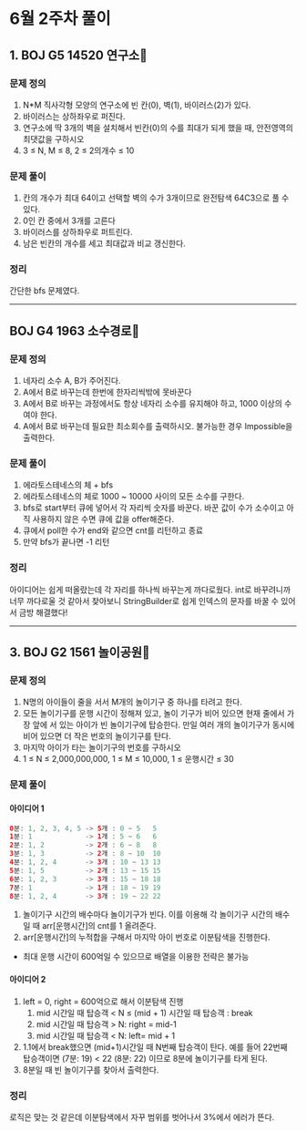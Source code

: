 # 6월 2주차 풀이
## 1. BOJ G5 14520 연구소🧪
### 문제 정의

1. N*M 직사각형 모양의 연구소에 빈 칸(0), 벽(1), 바이러스(2)가 있다.
2. 바이러스는 상하좌우로 퍼진다.
3. 연구소에 딱 3개의 벽을 설치해서 빈칸(0)의 수를 최대가 되게 했을 때, 안전영역의 최댓값을 구하시오
4. 3 ≤ N, M ≤ 8, 2 ≤ 2의개수 ≤ 10

### 문제 풀이

1. 칸의 개수가 최대 64이고 선택할 벽의 수가 3개이므로 완전탐색 64C3으로 풀 수 있다.
2. 0인 칸 중에서 3개를 고른다
3. 바이러스를 상하좌우로 퍼트린다.
4. 남은 빈칸의 개수를 세고 최대값과 비교 갱신한다.

### 정리

간단한 bfs 문제였다.

----
## BOJ G4 1963 소수경로🧭
### 문제 정의

1. 네자리  소수 A, B가 주어진다. 
2. A에서 B로 바꾸는데 한번에 한자리씩밖에 못바꾼다 
3. A에서 B로 바꾸는 과정에서도 항상 네자리 소수를 유지해야 하고,  1000 이상의 수여야 한다.
4. A에서 B로 바꾸는데 필요한 최소회수를 출력하시오. 불가능한 경우 Impossible을 출력한다.

### 문제 풀이

1. 에라토스테네스의 체 + bfs
2. 에라토스테네스의 체로 1000 ~ 10000  사이의 모든  소수를 구한다.
3. bfs로 start부터 큐에 넣어서 각 자리씩 숫자를 바꾼다. 바꾼 값이 수가 소수이고 아직 사용하지 않은 수면 큐에 값을 offer해준다.
4. 큐에서 poll한 수가 end와 같으면 cnt를 리턴하고 종료
5. 만약 bfs가 끝나면 -1 리턴

### 정리

아이디어는 쉽게 떠올랐는데 각 자리를 하나씩 바꾸는게 까다로웠다. int로 바꾸려니까 너무 까다로울 것 같아서 찾아보니 StringBuilder로 쉽게 인덱스의 문자를 바꿀 수 있어서 금방 해결했다!

---
## 3. BOJ G2 1561 놀이공원🎡
### 문제 정의

1. N명의 아이들이 줄을 서서 M개의 놀이기구 중 하나를 타려고 한다.
2. 모든 놀이기구를 운행 시간이 정해져 있고, 놀이 기구가 비어 있으면 현재 줄에서 가장 앞에 서 있는 아이가 빈 놀이기구에 탑승한다. 만일 여러 개의 놀이기구가 동시에 비어 있으면 더 작은 번호의 놀이기구를 탄다.
3. 마지막 아이가 타는 놀이기구의 번호를 구하시오
4. 1 ≤ N ≤ 2,000,000,000, 1 ≤ M ≤ 10,000, 1 ≤ 운행시간 ≤ 30

### 문제 풀이

#### 아이디어 1

```java
0분: 1, 2, 3, 4, 5 -> 5개 : 0 ~ 5   5
1분: 1             -> 1개 : 5 ~ 6   6
2분: 1, 2          -> 2개 : 6 ~ 8   8
3분: 1, 3          -> 2개 : 8 ~ 10  10
4분: 1, 2, 4       -> 3개 : 10 ~ 13 13
5분: 1, 5          -> 2개 : 13 ~ 15 15
6분: 1, 2, 3       -> 3개 : 15 ~ 18 18
7분: 1             -> 1개 : 18 ~ 19 19
8분: 1, 2, 4       -> 3개 : 19 ~ 22 22
```

1. 놀이기구 시간의 배수마다 놀이기구가 빈다.  이를 이용해 각 놀이기구 시간의 배수일 때  arr[운행시간]의 cnt를 1 올려준다.
2. arr[운행시간]의 누적합을 구해서 마지막 아이 번호로 이분탐색을 진행한다.
- 최대 운행 시간이 600억일 수 있으므로 배열을 이용한 전략은 불가능

#### 아이디어 2

1. left = 0, right = 600억으로 해서 이분탐색 진행
    1. mid 시간일 때 탑승객 < N ≤ (mid + 1) 시간일 때 탑승객 : break
    2. mid  시간일 때 탑승객 > N: right = mid-1
    3. mid 시간일 때 탑승객 < N: left= mid + 1
2. 1.1에서 break했으면 (mid+1)시간일 때 N번째 탑승객이 탄다. 예를 들어 22번째 탑승객이면 (7분: 19) < 22  (8분: 22) 이므로 8분에 놀이기구를 타게 된다.
3. 8분일 때 빈 놀이기구를 찾아서 출력한다.

### 정리

로직은 맞는 것 같은데 이분탐색에서 자꾸 범위를 벗어나서 3%에서 에러가 뜬다.
